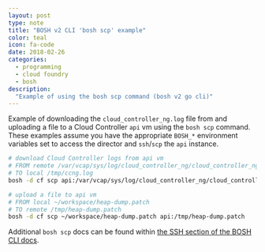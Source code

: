 ```yaml
---
layout: post
type: note
title: "BOSH v2 CLI 'bosh scp' example"
color: teal
icon: fa-code
date: 2018-02-26
categories:
  - programming
  - cloud foundry
  - bosh
description:
  "Example of using the bosh scp command (bosh v2 go cli)"
---
```

Example of downloading the `cloud_controller_ng.log` file from and uploading a file to a Cloud Controller `api` vm using the `bosh scp` command. These examples assume you have the appropriate `BOSH_*` environment variables set to access the director and `ssh`/`scp` the `api` instance.

```bash
# download Cloud Controller logs from api vm
# FROM remote /var/vcap/sys/log/cloud_controller_ng/cloud_controller_ng.log
# TO local /tmp/ccng.log
bosh -d cf scp api:/var/vcap/sys/log/cloud_controller_ng/cloud_controller_ng.log /tmp/ccng.log

# upload a file to api vm
# FROM local ~/workspace/heap-dump.patch
# TO remote /tmp/heap-dump.patch
bosh -d cf scp ~/workspace/heap-dump.patch api:/tmp/heap-dump.patch
```

Additional `bosh scp` docs can be found within [the SSH section of the BOSH CLI docs](https://bosh.io/docs/cli-v2.html#ssh-mgmt).
